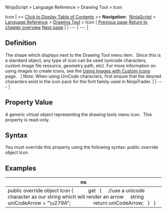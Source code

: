 ﻿
NinjaScript > Language Reference > Drawing Tool > Icon

Icon
| << [Click to Display Table of Contents](icon_drawingtool.md) >> **Navigation:**     [NinjaScript](ninjascript.md) > [Language Reference](language_reference_wip.md) > [Drawing Tool](drawing_tools.md) > Icon | [Previous page](getselectionpoints.md) [Return to chapter overview](drawing_tools.md) [Next page](ignoressnapping.md) |
| --- | --- |
## Definition
The shape which displays next to the Drawing Tool menu item.  Since this is a standard object, any type of icon can be used (unicode characters, custom image file resource, geometry path, etc). For more information on using images to create icons, see the [Using Images with Custom Icons](using_images_and_geometry_with_custom_icons.md) page.
 
| Note: When using UniCode characters, first ensure that the desired characters exist in the icon pack for the font family used in NinjaTrader. |
| --- |

## Property Value
A generic virtual object representing the drawing tools menu icon.  This property is read-only.
 
## Syntax
You must override this property using the following syntax:
public override object Icon
 
## Examples
| ns |
| --- |
| public override object Icon {             get     {      //use a unicode character as our string which will render an arrow      string uniCodeArrow = "\\u279A";                  return uniCodeArrow;     }    } |
